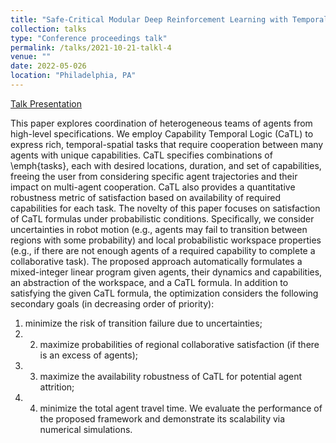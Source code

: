 ```yaml
---
title: "Safe-Critical Modular Deep Reinforcement Learning with Temporal Logic"
collection: talks
type: "Conference proceedings talk"
permalink: /talks/2021-10-21-talkl-4
venue: ""
date: 2022-05-026
location: "Philadelphia, PA"
---
```


[Talk Presentation](https://www.youtube.com/watch?v=DgnUI9CoGhk&t=221s)

This paper explores coordination of heterogeneous
teams of agents from high-level specifications.
We employ Capability Temporal Logic (CaTL) to express rich, temporal-spatial tasks that require cooperation between many agents with unique capabilities.
CaTL specifies combinations of \emph{tasks}, each with desired locations, duration, and set of capabilities, freeing the user from considering specific agent trajectories 
and their impact on multi-agent cooperation.
CaTL also provides a quantitative robustness metric of satisfaction based on availability of required capabilities for each task.
The novelty of this paper focuses on satisfaction of CaTL formulas under probabilistic conditions. Specifically, we consider uncertainties in robot motion 
(e.g., agents may fail to transition between regions with some probability) and local probabilistic workspace properties
(e.g., if there are not enough agents of a required capability to complete a collaborative task).
The proposed approach automatically formulates a mixed-integer linear program given agents, their dynamics and capabilities, an abstraction of the workspace, 
and a CaTL formula. 
In addition to satisfying the given CaTL formula, the optimization considers the following secondary goals (in decreasing order of priority): 
1) minimize the risk of transition failure due to uncertainties; 
2) 2) maximize probabilities of regional collaborative satisfaction (if there is an excess of agents); 
3) 3) maximize the availability robustness of CaTL for potential agent attrition; 
4) 4) minimize the total agent travel time. We evaluate the performance of the proposed framework and demonstrate its scalability via numerical simulations. 
